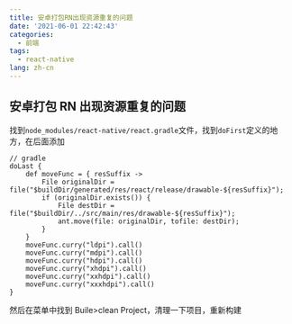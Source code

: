```yaml
---
title: 安卓打包RN出现资源重复的问题
date: '2021-06-01 22:42:43'
categories:
  - 前端
tags:
  - react-native
lang: zh-cn
---
```


## 安卓打包 RN 出现资源重复的问题

找到`node_modules/react-native/react.gradle`文件，找到`doFirst`定义的地方，在后面添加

```
// gradle
doLast {
    def moveFunc = { resSuffix ->
        File originalDir = file("$buildDir/generated/res/react/release/drawable-${resSuffix}");
        if (originalDir.exists()) {
            File destDir = file("$buildDir/../src/main/res/drawable-${resSuffix}");
            ant.move(file: originalDir, tofile: destDir);
        }
    }
    moveFunc.curry("ldpi").call()
    moveFunc.curry("mdpi").call()
    moveFunc.curry("hdpi").call()
    moveFunc.curry("xhdpi").call()
    moveFunc.curry("xxhdpi").call()
    moveFunc.curry("xxxhdpi").call()
}
```

然后在菜单中找到 Buile>clean Project，清理一下项目，重新构建

<!-- more -->
